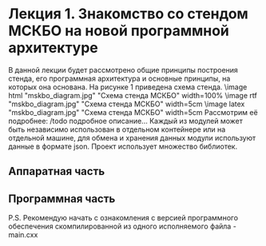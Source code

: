 <H1>Лекция 1. Знакомство со стендом МСКБО на новой программной архитектуре</H1>
В данной лекции будет рассмотрено общие принципы построения стенда, его программная архитектура и основные принципы, на которых она основана.
На рисунке 1 приведена схема стенда.
\image html "mskbo_diagram.jpg" "Схема стенда МСКБО" width=100%
\image rtf "mskbo_diagram.jpg" "Схема стенда МСКБО" width=5cm
\image latex "mskbo_diagram.jpg" "Схема стенда МСКБО" width=5cm 
Рассмотрим её подробнее:
/todo подробное описание...
Каждый из модулей может быть независимо использован в отдельном контейнере или на отдельной машине, для обмена и хранения данных модули используют данные в формате json.
Проект использует множество библиотек. 
<H2>Аппаратная часть</H2>

<H2>Программная часть </H2>


P.S. Рекомендую начать с ознакомления с версией программного обеспечения скомпилированной из одного исполняемого файла - main.cxx